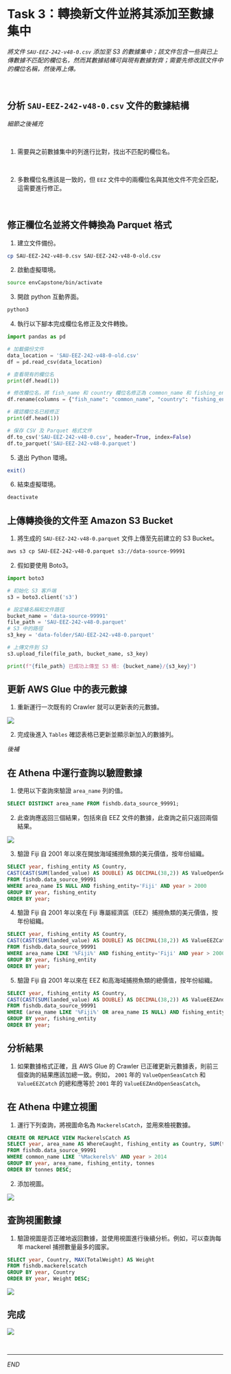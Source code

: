 # Task 3：轉換新文件並將其添加至數據集中

_將文件 `SAU-EEZ-242-v48-0.csv` 添加至 S3 的數據集中；該文件包含一些與已上傳數據不匹配的欄位名，然而其數據結構可與現有數據對齊；需要先修改該文件中的欄位名稱，然後再上傳。_

<br>

## 分析 `SAU-EEZ-242-v48-0.csv` 文件的數據結構

_細節之後補充_

<br>

1. 需要與之前數據集中的列進行比對，找出不匹配的欄位名。

<br>

2. 多數欄位名應該是一致的，但 `EEZ` 文件中的兩欄位名與其他文件不完全匹配，這需要進行修正。

<br>

## 修正欄位名並將文件轉換為 Parquet 格式

1. 建立文件備份。

```bash
cp SAU-EEZ-242-v48-0.csv SAU-EEZ-242-v48-0-old.csv
```

2. 啟動虛擬環境。

```bash
source envCapstone/bin/activate
```

3. 開啟 python 互動界面。
```bash
python3
```

4. 執行以下腳本完成欄位名修正及文件轉換。

```python
import pandas as pd

# 加載備份文件
data_location = 'SAU-EEZ-242-v48-0-old.csv'
df = pd.read_csv(data_location)

# 查看現有的欄位名
print(df.head(1))

# 修改欄位名，將 fish_name 和 country 欄位名修正為 common_name 和 fishing_entity
df.rename(columns = {"fish_name": "common_name", "country": "fishing_entity"}, inplace = True)

# 確認欄位名已經修正
print(df.head(1))

# 保存 CSV 及 Parquet 格式文件
df.to_csv('SAU-EEZ-242-v48-0.csv', header=True, index=False)
df.to_parquet('SAU-EEZ-242-v48-0.parquet')
```

5. 退出 Python 環境。
```bash
exit()
```

6. 結束虛擬環境。
```bash
deactivate
```

## 上傳轉換後的文件至 Amazon S3 Bucket

1. 將生成的 `SAU-EEZ-242-v48-0.parquet` 文件上傳至先前建立的 S3 Bucket。

```bash
aws s3 cp SAU-EEZ-242-v48-0.parquet s3://data-source-99991
```

2. 假如要使用 Boto3。

```python
import boto3

# 初始化 S3 客戶端
s3 = boto3.client('s3')

# 設定桶名稱和文件路徑
bucket_name = 'data-source-99991'
file_path = 'SAU-EEZ-242-v48-0.parquet'
# S3 中的路徑
s3_key = 'data-folder/SAU-EEZ-242-v48-0.parquet'

# 上傳文件到 S3
s3.upload_file(file_path, bucket_name, s3_key)

print(f"{file_path} 已成功上傳至 S3 桶: {bucket_name}/{s3_key}")
```

## 更新 AWS Glue 中的表元數據

1. 重新運行一次既有的 Crawler 就可以更新表的元數據。

![](images/img_42.png)

2. 完成後進入 `Tables` 確認表格已更新並顯示新加入的數據列。

_後補_

## 在 Athena 中運行查詢以驗證數據

1. 使用以下查詢來驗證 `area_name` 列的值。

```sql
SELECT DISTINCT area_name FROM fishdb.data_source_99991;
```

2. 此查詢應返回三個結果，包括來自 EEZ 文件的數據，此查詢之前只返回兩個結果。

![](images/img_43.png)

3. 驗證 Fiji 自 2001 年以來在開放海域捕撈魚類的美元價值，按年份組織。

```sql
SELECT year, fishing_entity AS Country, 
CAST(CAST(SUM(landed_value) AS DOUBLE) AS DECIMAL(38,2)) AS ValueOpenSeasCatch
FROM fishdb.data_source_99991
WHERE area_name IS NULL AND fishing_entity='Fiji' AND year > 2000
GROUP BY year, fishing_entity
ORDER BY year;
```

4. 驗證 Fiji 自 2001 年以來在 Fiji 專屬經濟區（EEZ）捕撈魚類的美元價值，按年份組織。

```sql
SELECT year, fishing_entity AS Country, 
CAST(CAST(SUM(landed_value) AS DOUBLE) AS DECIMAL(38,2)) AS ValueEEZCatch
FROM fishdb.data_source_99991
WHERE area_name LIKE '%Fiji%' AND fishing_entity='Fiji' AND year > 2000
GROUP BY year, fishing_entity
ORDER BY year;
```

5. 驗證 Fiji 自 2001 年以來在 EEZ 和高海域捕撈魚類的總價值，按年份組織。

```sql
SELECT year, fishing_entity AS Country, 
CAST(CAST(SUM(landed_value) AS DOUBLE) AS DECIMAL(38,2)) AS ValueEEZAndOpenSeasCatch
FROM fishdb.data_source_99991
WHERE (area_name LIKE '%Fiji%' OR area_name IS NULL) AND fishing_entity='Fiji' AND year > 2000
GROUP BY year, fishing_entity
ORDER BY year;
```

## 分析結果

1. 如果數據格式正確，且 AWS Glue 的 Crawler 已正確更新元數據表，則前三個查詢的結果應該加總一致。例如， `2001` 年的 `ValueOpenSeasCatch` 和 `ValueEEZCatch` 的總和應等於 `2001` 年的 `ValueEEZAndOpenSeasCatch`。


## 在 Athena 中建立視圖

1. 運行下列查詢，將視圖命名為 `MackerelsCatch`，並用來檢視數據。

```sql
CREATE OR REPLACE VIEW MackerelsCatch AS
SELECT year, area_name AS WhereCaught, fishing_entity as Country, SUM(tonnes) AS TotalWeight
FROM fishdb.data_source_99991
WHERE common_name LIKE '%Mackerels%' AND year > 2014
GROUP BY year, area_name, fishing_entity, tonnes
ORDER BY tonnes DESC;
```

2. 添加視圖。

![](images/img_44.png)

## 查詢視圖數據

1. 驗證視圖是否正確地返回數據，並使用視圖進行後續分析。例如，可以查詢每年 mackerel 捕撈數量最多的國家。

```sql
SELECT year, Country, MAX(TotalWeight) AS Weight
FROM fishdb.mackerelscatch
GROUP BY year, Country
ORDER BY year, Weight DESC;
```

![](images/img_45.png)

## 完成

![](images/img_46.png)

<br>

___

_END_